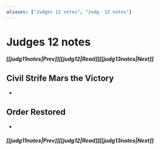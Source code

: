 ```yaml
---
aliases: ["Judges 12 notes", "Judg. 12 notes"]
---
```

# Judges 12 notes
##### <span class=arrow-left></span>[[judg11notes|Prev]]<span class=navigation-separator></span>[[judg12|Read]]<span class=navigation-separator></span>[[judg13notes|Next]]<span class=arrow-right></span>
## Civil Strife Mars the Victory
- 
## Order Restored
- 
##### <span class=arrow-left></span>[[judg11notes|Prev]]<span class=navigation-separator></span>[[judg12|Read]]<span class=navigation-separator></span>[[judg13notes|Next]]<span class=arrow-right></span>